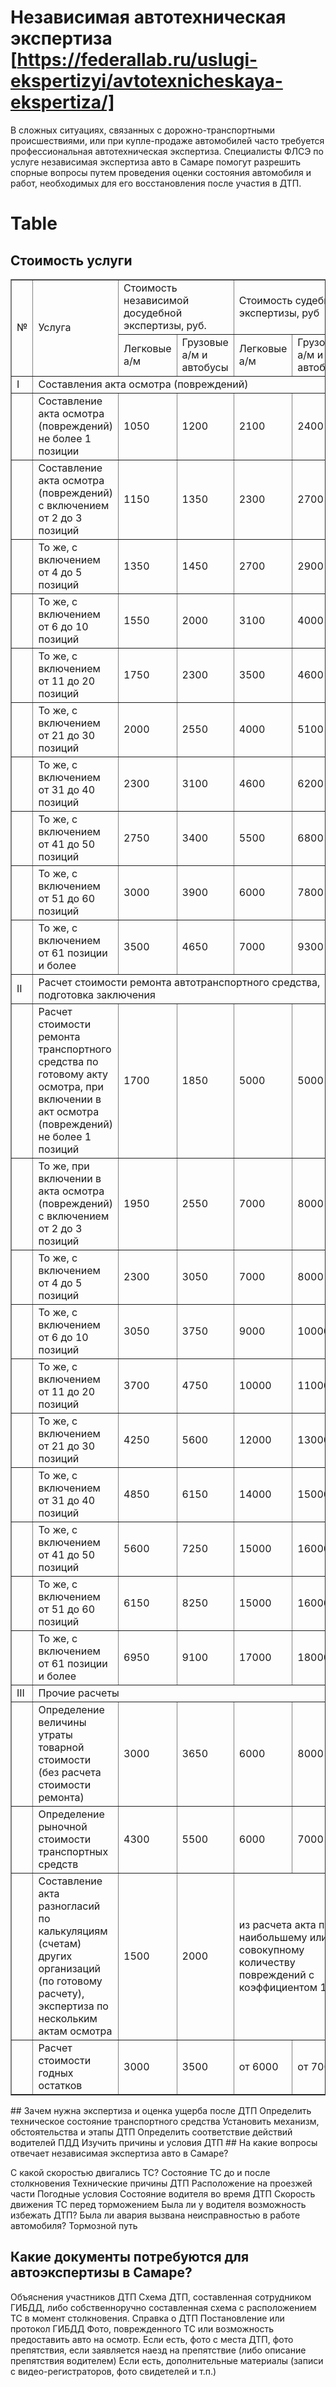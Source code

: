 # Независимая автотехническая экспертиза [https://federallab.ru/uslugi-ekspertizyi/avtotexnicheskaya-ekspertiza/]

В сложных ситуациях, связанных с дорожно-транспортными происшествиями, или при купле-продаже автомобилей часто требуется профессиональная автотехническая экспертиза. Специалисты ФЛСЭ по услуге независимая экспертиза авто в Самаре помогут разрешить спорные вопросы путем проведения оценки состояния автомобиля и работ, необходимых для его восстановления после участия в ДТП.

# Table
## Стоимость услуги
<table border="1" cellpadding="0" cellspacing="0" class="price-list price-list_second">
<tbody>
<tr class="table-header_blue">
<td colspan="1" rowspan="2">№</td>
<td colspan="1" rowspan="2">Услуга</td>
<td colspan="2" rowspan="1">Стоимость независимой досудебной экспертизы, руб.</td>
<td colspan="2" rowspan="1">Стоимость судебной экспертизы, руб</td>
</tr>
<tr class="table-header_blue">
<td>Легковые а/м</td>
<td>Грузовые а/м и автобусы</td>
<td>Легковые а/м</td>
<td>Грузовые а/м и автобусы</td>
</tr>
<tr>
<td>I</td>
<td colspan="5" rowspan="1">Составления акта осмотра (повреждений)</td>
</tr>
<tr>
<td> </td>
<td>Составление акта осмотра (повреждений) не более 1 позиции</td>
<td>1050</td>
<td>1200</td>
<td>2100</td>
<td>2400</td>
</tr>
<tr>
<td> </td>
<td>Составление акта осмотра (повреждений) с включением от 2 до 3 позиций</td>
<td>1150</td>
<td>1350</td>
<td>2300</td>
<td>2700</td>
</tr>
<tr>
<td> </td>
<td>То же, с включением от 4 до 5 позиций</td>
<td>1350</td>
<td>1450</td>
<td>2700</td>
<td>2900</td>
</tr>
<tr>
<td> </td>
<td>То же, с включением от 6 до 10 позиций</td>
<td>1550</td>
<td>2000</td>
<td>3100</td>
<td>4000</td>
</tr>
<tr>
<td> </td>
<td>То же, с включением от 11 до 20 позиций</td>
<td>1750</td>
<td>2300</td>
<td>3500</td>
<td>4600</td>
</tr>
<tr>
<td> </td>
<td>То же, с включением от 21 до 30 позиций</td>
<td>2000</td>
<td>2550</td>
<td>4000</td>
<td>5100</td>
</tr>
<tr>
<td> </td>
<td>То же, с включением от 31 до 40 позиций</td>
<td>2300</td>
<td>3100</td>
<td>4600</td>
<td>6200</td>
</tr>
<tr>
<td> </td>
<td>То же, с включением от 41 до 50 позиций</td>
<td>2750</td>
<td>3400</td>
<td>5500</td>
<td>6800</td>
</tr>
<tr>
<td> </td>
<td>То же, с включением от 51 до 60 позиций</td>
<td>3000</td>
<td>3900</td>
<td>6000</td>
<td>7800</td>
</tr>
<tr>
<td> </td>
<td>То же, с включением от 61 позиции и более</td>
<td>3500</td>
<td>4650</td>
<td>7000</td>
<td>9300</td>
</tr>
<tr>
<td>II</td>
<td colspan="5" rowspan="1">Расчет стоимости ремонта автотранспортного средства, подготовка заключения</td>
</tr>
<tr>
<td> </td>
<td>Расчет стоимости ремонта транспортного средства по готовому акту осмотра, при включении в акт осмотра (повреждений) не более 1 позиций</td>
<td>1700</td>
<td>1850</td>
<td>5000</td>
<td>5000</td>
</tr>
<tr>
<td> </td>
<td>То же, при включении в акта осмотра (повреждений) с включением от 2 до 3 позиций</td>
<td>1950</td>
<td>2550</td>
<td>7000</td>
<td>8000</td>
</tr>
<tr>
<td> </td>
<td>То же, с включением от 4 до 5 позиций</td>
<td>2300</td>
<td>3050</td>
<td>7000</td>
<td>8000</td>
</tr>
<tr>
<td> </td>
<td>То же, с включением от 6 до 10 позиций</td>
<td>3050</td>
<td>3750</td>
<td>9000</td>
<td>10000</td>
</tr>
<tr>
<td> </td>
<td>То же, с включением от 11 до 20 позиций</td>
<td>3700</td>
<td>4750</td>
<td>10000</td>
<td>11000</td>
</tr>
<tr>
<td> </td>
<td>То же, с включением от 21 до 30 позиций</td>
<td>4250</td>
<td>5600</td>
<td>12000</td>
<td>13000</td>
</tr>
<tr>
<td> </td>
<td>То же, с включением от 31 до 40 позиций</td>
<td>4850</td>
<td>6150</td>
<td>14000</td>
<td>15000</td>
</tr>
<tr>
<td> </td>
<td>То же, с включением от 41 до 50 позиций</td>
<td>5600</td>
<td>7250</td>
<td>15000</td>
<td>16000</td>
</tr>
<tr>
<td> </td>
<td>То же, с включением от 51 до 60 позиций</td>
<td>6150</td>
<td>8250</td>
<td>15000</td>
<td>16000</td>
</tr>
<tr>
<td> </td>
<td>То же, с включением от 61 позиции и более</td>
<td>6950</td>
<td>9100</td>
<td>17000</td>
<td>18000</td>
</tr>
<tr>
<td>III</td>
<td colspan="5" rowspan="1">Прочие расчеты</td>
</tr>
<tr>
<td> </td>
<td>Определение величины утраты товарной стоимости (без расчета стоимости ремонта)</td>
<td>3000</td>
<td>3650</td>
<td>6000</td>
<td>8000</td>
</tr>
<tr>
<td> </td>
<td>Определение рыночной стоимости транспортных средств</td>
<td>4300</td>
<td>5500</td>
<td>6000</td>
<td>7000</td>
</tr>
<tr>
<td> </td>
<td>Составление акта разногласий по калькуляциям (счетам) других организаций (по готовому расчету), экспертиза по нескольким актам осмотра</td>
<td>1500</td>
<td>2000</td>
<td colspan="2" rowspan="1">из расчета акта по наибольшему или совокупному количеству повреждений с коэффициентом 1,5</td>
</tr>
<tr>
<td> </td>
<td>Расчет стоимости годных остатков</td>
<td>3000</td>
<td>3500</td>
<td>от 6000</td>
<td>от 7000</td>
</tr>
</tbody>
</table>
## Зачем нужна экспертиза и оценка ущерба после ДТП
Определить техническое состояние транспортного средства
Установить механизм, обстоятельства и этапы ДТП
Определить соответствие действий водителей ПДД
Изучить причины и условия ДТП
## На какие вопросы отвечает независимая экспертиза авто в Самаре?

С какой скоростью двигались ТС?
Состояние ТС до и после столкновения
Технические причины ДТП
Расположение на проезжей части
Погодные условия
Состояние водителя во время ДТП
Скорость движения ТС перед торможением
Была ли у водителя возможность избежать ДТП?
Была ли авария вызвана неисправностью в работе автомобиля?
Тормозной путь

## Какие документы потребуются для автоэкспертизы в Самаре?

Объяснения участников ДТП
Схема ДТП, составленная сотрудником ГИБДД, либо собственноручно составленная схема с расположением ТС в момент столкновения. 
Справка о ДТП 
Постановление или протокол ГИБДД 
Фото, поврежденного ТС или возможность предоставить авто на осмотр.
Если есть, фото с места ДТП, фото препятствия, если заявляется наезд на препятствие (либо описание препятствия водителем) 
Если есть, дополнительные материалы (записи с видео-регистраторов, фото свидетелей и т.п.)


